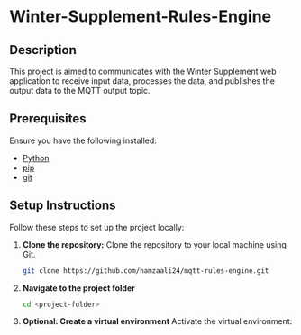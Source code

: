 # Winter-Supplement-Rules-Engine

## Description
This project is aimed to communicates with the Winter Supplement web application to receive input data, processes the data, and publishes the output data to the MQTT output topic.

## Prerequisites

Ensure you have the following installed:
- [Python](https://www.python.org/downloads/)
- [pip](https://pip.pypa.io/en/stable/installation/)
- [git](https://git-scm.com/book/en/v2/Getting-Started-Installing-Git)

## Setup Instructions

Follow these steps to set up the project locally:

1. **Clone the repository:**
   Clone the repository to your local machine using Git.

   ```bash
   git clone https://github.com/hamzaali24/mqtt-rules-engine.git

2. **Navigate to the project folder**
    ```bash
    cd <project-folder>

3. **Optional: Create a virtual environment**
    Activate the virtual environment: